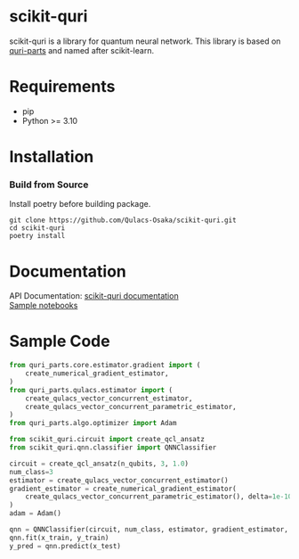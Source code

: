 # scikit-quri
scikit-quri is a library for quantum neural network. This library is based on [quri-parts](https://quri-parts.qunasys.com/) and named after scikit-learn.

# Requirements
- pip
- Python >= 3.10

# Installation
### Build from Source
Install poetry before building package.
```
git clone https://github.com/Qulacs-Osaka/scikit-quri.git
cd scikit-quri
poetry install
```
# Documentation
API Documentation: [scikit-quri documentation](https://qulacs-osaka.github.io/scikit-quri/)  
[Sample notebooks](https://github.com/Qulacs-Osaka/scikit-quri/tree/main/samples)

# Sample Code
```python
from quri_parts.core.estimator.gradient import (
    create_numerical_gradient_estimator,
)
from quri_parts.qulacs.estimator import (
    create_qulacs_vector_concurrent_estimator,
    create_qulacs_vector_concurrent_parametric_estimator,
)
from quri_parts.algo.optimizer import Adam

from scikit_quri.circuit import create_qcl_ansatz
from scikit_quri.qnn.classifier import QNNClassifier

circuit = create_qcl_ansatz(n_qubits, 3, 1.0)
num_class=3
estimator = create_qulacs_vector_concurrent_estimator()
gradient_estimator = create_numerical_gradient_estimator(
    create_qulacs_vector_concurrent_parametric_estimator(), delta=1e-10
)
adam = Adam()

qnn = QNNClassifier(circuit, num_class, estimator, gradient_estimator, adam)
qnn.fit(x_train, y_train)
y_pred = qnn.predict(x_test)
```

